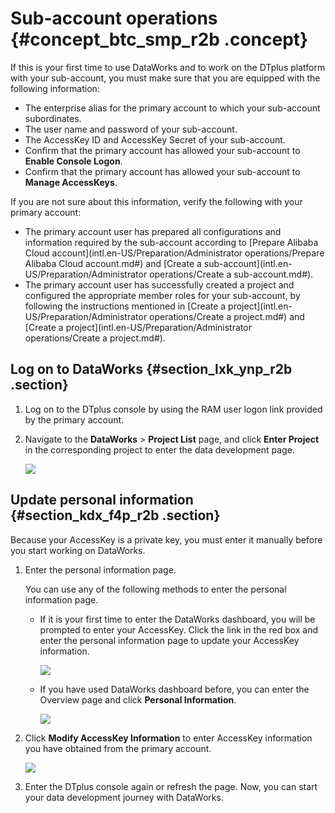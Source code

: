 # Sub-account operations {#concept_btc_smp_r2b .concept}

If this is your first time to use DataWorks and to work on the DTplus platform with your sub-account, you must make sure that you are equipped with the following information:

-   The enterprise alias for the primary account to which your sub-account subordinates.
-   The user name and password of your sub-account.
-   The AccessKey ID and AccessKey Secret of your sub-account.
-   Confirm that the primary account has allowed your sub-account to **Enable Console Logon**.
-   Confirm that the primary account has allowed your sub-account to **Manage AccessKeys**.

If you are not sure about this information, verify the following with your primary account:

-   The primary account user has prepared all configurations and information required by the sub-account according to [Prepare Alibaba Cloud account](intl.en-US/Preparation/Administrator operations/Prepare Alibaba Cloud account.md#) and [Create a sub-account](intl.en-US/Preparation/Administrator operations/Create a sub-account.md#).
-   The primary account user has successfully created a project and configured the appropriate member roles for your sub-account, by following the instructions mentioned in [Create a project](intl.en-US/Preparation/Administrator operations/Create a project.md#) and [Create a project](intl.en-US/Preparation/Administrator operations/Create a project.md#).

## Log on to DataWorks {#section_lxk_ynp_r2b .section}

1.  Log on to the DTplus console by using the RAM user logon link provided by the primary account.
2.  Navigate to the **DataWorks** \> **Project List** page, and click **Enter Project** in the corresponding project to enter the data development page.

    ![](http://static-aliyun-doc.oss-cn-hangzhou.aliyuncs.com/assets/img/16171/15362019968925_en-US.png)


## Update personal information {#section_kdx_f4p_r2b .section}

Because your AccessKey is a private key, you must enter it manually before you start working on DataWorks.

1.  Enter the personal information page.

    You can use any of the following methods to enter the personal information page.

    -   If it is your first time to enter the DataWorks dashboard, you will be prompted to enter your AccessKey. Click the link in the red box and enter the personal information page to update your AccessKey information.

        ![](http://static-aliyun-doc.oss-cn-hangzhou.aliyuncs.com/assets/img/16171/15362019968926_en-US.png)

    -   If you have used DataWorks dashboard before, you can enter the Overview page and click **Personal Information**.

        ![](http://static-aliyun-doc.oss-cn-hangzhou.aliyuncs.com/assets/img/16171/15362019968927_en-US.png)

2.  Click **Modify AccessKey Information** to enter AccessKey information you have obtained from the primary account.

    ![](http://static-aliyun-doc.oss-cn-hangzhou.aliyuncs.com/assets/img/16171/15362019968928_en-US.png)

3.  Enter the DTplus console again or refresh the page. Now, you can start your data development journey with DataWorks.

